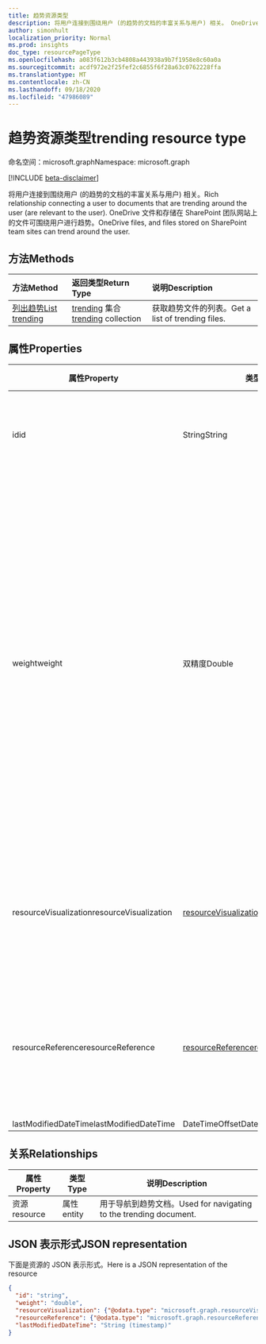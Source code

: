 ```yaml
---
title: 趋势资源类型
description: 将用户连接到围绕用户 (的趋势的文档的丰富关系与用户) 相关。 OneDrive 文件和存储在 SharePoint 团队网站上的文件可围绕用户进行趋势。
author: simonhult
localization_priority: Normal
ms.prod: insights
doc_type: resourcePageType
ms.openlocfilehash: a083f612b3cb4808a443938a9b7f1958e8c60a0a
ms.sourcegitcommit: acdf972e2f25fef2c6855f6f28a63c0762228ffa
ms.translationtype: MT
ms.contentlocale: zh-CN
ms.lasthandoff: 09/18/2020
ms.locfileid: "47986089"
---
```

# <a name="trending-resource-type"></a><span data-ttu-id="4a2e8-104">趋势资源类型</span><span class="sxs-lookup"><span data-stu-id="4a2e8-104">trending resource type</span></span>

<span data-ttu-id="4a2e8-105">命名空间：microsoft.graph</span><span class="sxs-lookup"><span data-stu-id="4a2e8-105">Namespace: microsoft.graph</span></span>

[!INCLUDE [beta-disclaimer](../../includes/beta-disclaimer.md)]

<span data-ttu-id="4a2e8-106">将用户连接到围绕用户 (的趋势的文档的丰富关系与用户) 相关。</span><span class="sxs-lookup"><span data-stu-id="4a2e8-106">Rich relationship connecting a user to documents that are trending around the user (are relevant to the user).</span></span> <span data-ttu-id="4a2e8-107">OneDrive 文件和存储在 SharePoint 团队网站上的文件可围绕用户进行趋势。</span><span class="sxs-lookup"><span data-stu-id="4a2e8-107">OneDrive files, and files stored on SharePoint team sites can trend around the user.</span></span>

## <a name="methods"></a><span data-ttu-id="4a2e8-108">方法</span><span class="sxs-lookup"><span data-stu-id="4a2e8-108">Methods</span></span>

| <span data-ttu-id="4a2e8-109">方法</span><span class="sxs-lookup"><span data-stu-id="4a2e8-109">Method</span></span>       | <span data-ttu-id="4a2e8-110">返回类型</span><span class="sxs-lookup"><span data-stu-id="4a2e8-110">Return Type</span></span>  |<span data-ttu-id="4a2e8-111">说明</span><span class="sxs-lookup"><span data-stu-id="4a2e8-111">Description</span></span>|
|:---------------|:--------|:----------|
|[<span data-ttu-id="4a2e8-112">列出趋势</span><span class="sxs-lookup"><span data-stu-id="4a2e8-112">List trending</span></span>](../api/insights-list-trending.md) |<span data-ttu-id="4a2e8-113">[trending](insights-trending.md) 集合</span><span class="sxs-lookup"><span data-stu-id="4a2e8-113">[trending](insights-trending.md) collection</span></span>| <span data-ttu-id="4a2e8-114">获取趋势文件的列表。</span><span class="sxs-lookup"><span data-stu-id="4a2e8-114">Get a list of trending files.</span></span>|

## <a name="properties"></a><span data-ttu-id="4a2e8-115">属性</span><span class="sxs-lookup"><span data-stu-id="4a2e8-115">Properties</span></span>

| <span data-ttu-id="4a2e8-116">属性</span><span class="sxs-lookup"><span data-stu-id="4a2e8-116">Property</span></span>      | <span data-ttu-id="4a2e8-117">类型</span><span class="sxs-lookup"><span data-stu-id="4a2e8-117">Type</span></span>                              | <span data-ttu-id="4a2e8-118">说明</span><span class="sxs-lookup"><span data-stu-id="4a2e8-118">Description</span></span>  |
| ------------- |---------------                    | -------------|
| <span data-ttu-id="4a2e8-119">id</span><span class="sxs-lookup"><span data-stu-id="4a2e8-119">id</span></span>                    | <span data-ttu-id="4a2e8-120">String</span><span class="sxs-lookup"><span data-stu-id="4a2e8-120">String</span></span>                    | <span data-ttu-id="4a2e8-121">关系的唯一标识符。</span><span class="sxs-lookup"><span data-stu-id="4a2e8-121">Unique identifier of the relationship.</span></span> <span data-ttu-id="4a2e8-122">只读。</span><span class="sxs-lookup"><span data-stu-id="4a2e8-122">Read only.</span></span>        |
| <span data-ttu-id="4a2e8-123">weight</span><span class="sxs-lookup"><span data-stu-id="4a2e8-123">weight</span></span>                | <span data-ttu-id="4a2e8-124">双精度</span><span class="sxs-lookup"><span data-stu-id="4a2e8-124">Double</span></span>                    | <span data-ttu-id="4a2e8-125">值，该值指示文档当前正在进行趋势计算的程度。</span><span class="sxs-lookup"><span data-stu-id="4a2e8-125">Value indicating how much the document is currently trending.</span></span> <span data-ttu-id="4a2e8-126">数字越大，文档当前在用户周围的趋势 (越相关) 。</span><span class="sxs-lookup"><span data-stu-id="4a2e8-126">The larger the number, the more the document is currently trending around the user (the more relevant it is).</span></span> <span data-ttu-id="4a2e8-127">返回的文档按此值进行排序。</span><span class="sxs-lookup"><span data-stu-id="4a2e8-127">Returned documents are sorted by this value.</span></span>  |
| <span data-ttu-id="4a2e8-128">resourceVisualization</span><span class="sxs-lookup"><span data-stu-id="4a2e8-128">resourceVisualization</span></span> | [<span data-ttu-id="4a2e8-129">resourceVisualization</span><span class="sxs-lookup"><span data-stu-id="4a2e8-129">resourceVisualization</span></span>](insights-resourcevisualization.md)    | <span data-ttu-id="4a2e8-130">可用于在体验中可视化文档的属性。</span><span class="sxs-lookup"><span data-stu-id="4a2e8-130">Properties that you can use to visualize the document in your experience.</span></span> |
| <span data-ttu-id="4a2e8-131">resourceReference</span><span class="sxs-lookup"><span data-stu-id="4a2e8-131">resourceReference</span></span>     | [<span data-ttu-id="4a2e8-132">resourceReference</span><span class="sxs-lookup"><span data-stu-id="4a2e8-132">resourceReference</span></span>](insights-resourcereference.md)        | <span data-ttu-id="4a2e8-133">参考趋势文档的属性，例如文档的 url 和类型。</span><span class="sxs-lookup"><span data-stu-id="4a2e8-133">Reference properties of the trending document, such as the url and type of the document.</span></span> |
| <span data-ttu-id="4a2e8-134">lastModifiedDateTime</span><span class="sxs-lookup"><span data-stu-id="4a2e8-134">lastModifiedDateTime</span></span>  | <span data-ttu-id="4a2e8-135">DateTimeOffset</span><span class="sxs-lookup"><span data-stu-id="4a2e8-135">DateTimeOffset</span></span>            | |
## <a name="relationships"></a><span data-ttu-id="4a2e8-136">关系</span><span class="sxs-lookup"><span data-stu-id="4a2e8-136">Relationships</span></span>

| <span data-ttu-id="4a2e8-137">属性</span><span class="sxs-lookup"><span data-stu-id="4a2e8-137">Property</span></span>      | <span data-ttu-id="4a2e8-138">类型</span><span class="sxs-lookup"><span data-stu-id="4a2e8-138">Type</span></span>          | <span data-ttu-id="4a2e8-139">说明</span><span class="sxs-lookup"><span data-stu-id="4a2e8-139">Description</span></span>  |
| ------------- |---------------| -------------|
| <span data-ttu-id="4a2e8-140">资源</span><span class="sxs-lookup"><span data-stu-id="4a2e8-140">resource</span></span>      | <span data-ttu-id="4a2e8-141">属性</span><span class="sxs-lookup"><span data-stu-id="4a2e8-141">entity</span></span>        | <span data-ttu-id="4a2e8-142">用于导航到趋势文档。</span><span class="sxs-lookup"><span data-stu-id="4a2e8-142">Used for navigating to the trending document.</span></span> |

## <a name="json-representation"></a><span data-ttu-id="4a2e8-143">JSON 表示形式</span><span class="sxs-lookup"><span data-stu-id="4a2e8-143">JSON representation</span></span>

<span data-ttu-id="4a2e8-144">下面是资源的 JSON 表示形式。</span><span class="sxs-lookup"><span data-stu-id="4a2e8-144">Here is a JSON representation of the resource</span></span>

<!-- {
  "blockType": "resource",
  "keyProperty":"id",
  "optionalProperties": [
    "resource"
  ],
  "@odata.type": "microsoft.graph.trending"
}-->

```json
{
  "id": "string",
  "weight": "double",
  "resourceVisualization": {"@odata.type": "microsoft.graph.resourceVisualization"},
  "resourceReference": {"@odata.type": "microsoft.graph.resourceReference"},
  "lastModifiedDateTime": "String (timestamp)"
}
```


